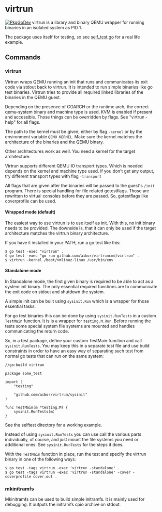 # virtrun

[![PkgGoDev](https://pkg.go.dev/badge/github.com/aibor/virtrun)](https://pkg.go.dev/github.com/aibor/virtrun)
virtrun is a library and binary QEMU wrapper for running binaries in an 
isolated system as PID 1.

The package uses itself for testing, so see 
[self_test.go](selftest/standalone_test.go) for a real life example.

## Commands

### virtrun

Virtrun wraps QEMU running an init that runs and communicates its exit code 
via stdout back to virtrun. It is intended to run simple binaries like 
go test binaries. Virtrun tries to provide all required linked libraries of the
binaries in the QEMU guest.

Depending on the presence of GOARCH or the runtime arch, the correct
qemu-system binary and machine type is used. KVM is enabled if present and
accessible. Those things can be overridden by flags. See "virtrun -help"
for all flags.

The path to the kernel must be given, either by flag `-kernel` or by the 
environment variable `QEMU_KERNEL`. Make sure the kernel matches the 
architecture of the binaries and the QEMU binary.

Other architectures work as well. You need a kernel for the target
architecture.

Virtrun supports different QEMU IO transport types. Which is needed depends on 
the kernel and machine type used. If you don't get any output, try different
transport types with flag `-transport`

All flags that are given after the binaries will be passed to the guest's 
`/init` program. There is special handling for file related gotestflags. Those
are rewritten to virtual consoles before they are passed. So, gotestflags like 
coverprofile can be used.

#### Wrapped mode (default)

The easiest way to use virtrun is to use itself as init. With this, no init 
binary needs to be provided. The downside is, that it can only be used if the 
target architecture matches the virtrun binary architecture.

If you have it installed in your PATH, run a go test like this:

```
$ go test -exec "virtrun" .
$ go test -exec "go run github.com/aibor/virtruncmd/virtrun" .
$ virtrun -kernel /boot/vmlinuz-linux /usr/bin/env
```

#### Standalone mode

In Standalone mode, the first given binary is required to be able to act as a 
system init binary. The only essential required functions are to communicate 
the exit code on stdout and shutdown the system. 

A simple init can be built using `sysinit.Run` which is a wrapper for those 
essential tasks.

For go test binaries this can be done by using `sysinit.RunTests` in a custom
`TestMain` function. It is is a wrapper for `testing.M.Run`. Before running the 
tests some special system file systems are mounted and handles communicating 
the return code.

So, in a test package, define your custom TestMain function and call
`sysinit.RunTests`. You may keep this in a separate test file and use build 
constraints in order to have an easy way of separating such test from normal go
tests that can run on the same system:

```
//go:build virtrun

package some_test

import (
    "testing"

    "github.com/aibor/virtrun/sysinit"
)

func TestMain(m *testing.M) {
    sysinit.RunTests(m)
}
```

See the selftest directory for a working example.

Instead of using `sysinit.RunTests` you can use call the various parts 
individually, of course, and just mount the file systems you need or additional 
ones. See `sysinit.RunTests` for the steps it does.

With the `TestMain` function in place, run the test and specify the virtrun
binary in one of the following ways:

```
$ go test -tags virtrun -exec 'virtrun -standalone' .
$ go test -tags virtrun -exec 'virtrun -standalone' -cover -coverprofile cover.out .
```

### mkinitramfs

Mkinitramfs can be used to build simple initramfs. It is mainly used for
debugging. It outputs the initramfs cpio archive on stdout.
